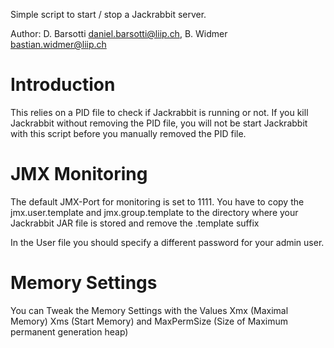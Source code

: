 Simple script to start / stop a Jackrabbit server.

Author: D. Barsotti <daniel.barsotti@liip.ch>, B. Widmer <bastian.widmer@liip.ch>

Introduction
============
This relies on a PID file to check if Jackrabbit is running or not.
If you kill Jackrabbit without removing the PID file, you will not be
start Jackrabbit with this script before you manually removed the PID
file.

JMX Monitoring
==============
The default JMX-Port for monitoring is set to 1111.
You have to copy the jmx.user.template and jmx.group.template to the directory where your
Jackrabbit JAR file is stored and remove the .template suffix

In the User file you should specify a different password for your admin user.

Memory Settings
===============
You can Tweak the Memory Settings with the Values Xmx (Maximal Memory) Xms (Start Memory)
and MaxPermSize (Size of Maximum permanent generation heap)
